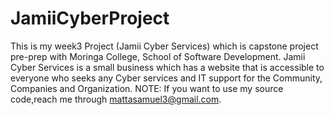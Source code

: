 # JamiiCyberProject
This is my week3 Project (Jamii Cyber Services)  which is capstone project pre-prep with Moringa College, School of Software Development. Jamii Cyber Services is a small business which has a website that is accessible to everyone who seeks any Cyber services and  IT support for the Community, Companies and Organization.
NOTE: If you want to use my source code,reach me through mattasamuel3@gmail.com.
